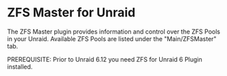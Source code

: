 # ZFS Master for Unraid

The ZFS Master plugin provides information and control over the ZFS Pools in your Unraid. Available ZFS Pools are listed under the "Main/ZFSMaster" tab.

PREREQUISITE: Prior to Unraid 6.12 you need ZFS for Unraid 6 Plugin installed.
